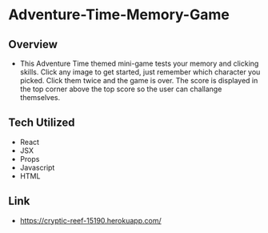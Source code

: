 # Adventure-Time-Memory-Game
## Overview
* This Adventure Time themed mini-game tests your memory and clicking skills. Click any image to get started, just remember which character you picked. Click them twice and the game is over. The score is displayed in the top corner above the top score so the user can challange themselves.

## Tech Utilized
* React
* JSX
* Props
* Javascript
* HTML

## Link 
* https://cryptic-reef-15190.herokuapp.com/
